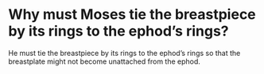# Why must Moses tie the breastpiece by its rings to the ephod’s rings?

He must tie the breastpiece by its rings to the ephod’s rings so that the breastplate might not become unattached from the ephod.
